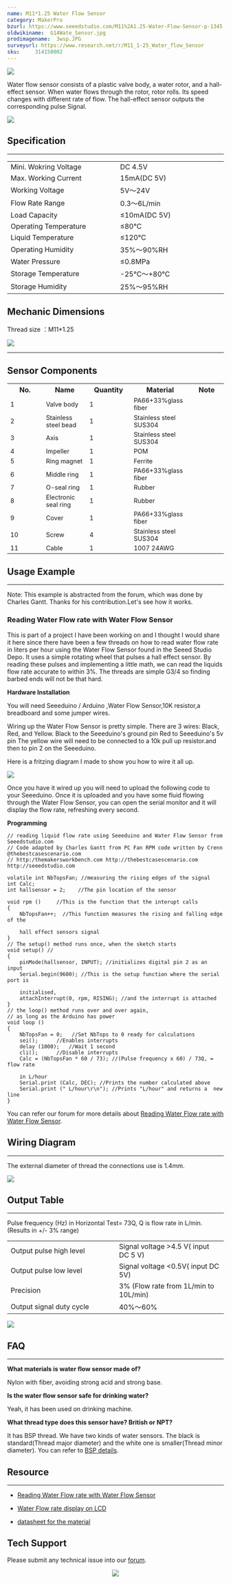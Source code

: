 ```yaml
---
name: M11*1.25 Water Flow Sensor
category: MakerPro
bzurl: https://www.seeedstudio.com/M11%2A1.25-Water-Flow-Sensor-p-1345.html
oldwikiname:  G14Wate_Sensor.jpg
prodimagename:  3wsp.JPG
surveyurl: https://www.research.net/r/M11_1-25_Water_flow_Sensor
sku:     314150002
---
```

![](https://files.seeedstudio.com/wiki/M11-1.25_Water_Flow_Sensor/img/M11_1.25_Water_flow.jpg)

Water flow sensor consists of a plastic valve body, a water rotor, and a hall-effect sensor. When water flows through the rotor, rotor rolls. Its speed changes with different rate of flow. The hall-effect sensor outputs the corresponding pulse Signal.

[![](https://files.seeedstudio.com/wiki/Seeed-WiKi/docs/images/300px-Get_One_Now_Banner-ragular.png)](https://www.seeedstudio.com/g14-water-flow-sensor-p-1345.html?cPath=25_32)

##   Specification
---
<table >
<tr>
<td>Mini. Wokring Voltage
</td>
<td>DC 4.5V
</td></tr>
<tr>
<td>Max. Working Current
</td>
<td>15mA(DC 5V)
</td></tr>
<tr>
<td width="400px">Working Voltage
</td>
<td width="400px">5V～24V
</td></tr>
<tr>
<td>Flow Rate Range
</td>
<td>0.3～6L/min
</td></tr>
<tr>
<td>Load Capacity
</td>
<td>≤10mA(DC 5V)
</td></tr>
<tr>
<td>Operating Temperature
</td>
<td>≤80℃
</td></tr>
<tr>
<td>Liquid Temperature
</td>
<td>≤120℃
</td></tr>
<tr>
<td>Operating Humidity
</td>
<td>35%～90%RH
</td></tr>
<tr>
<td>Water Pressure
</td>
<td>≤0.8MPa
</td></tr>
<tr>
<td>Storage Temperature
</td>
<td>-25℃～+80℃
</td></tr>
<tr>
<td>Storage Humidity
</td>
<td>25%～95%RH
</td></tr></table>

##   Mechanic Dimensions

Thread size ：M11*1.25

![](https://files.seeedstudio.com/wiki/M11-1.25_Water_Flow_Sensor/img/Mechanic%20Dimensions.jpg)



---
##  Sensor Components

<table >
<tr>
<th>No.
</th>
<th>Name
</th>
<th>Quantity
</th>
<th>Material
</th>
<th>Note
</th></tr>
<tr style="font-size: 90%">
<td width="200"> 1
</td>
<td width="150">  Valve body
</td>
<td width="150">  1
</td>
<td width="150">  PA66+33%glass fiber
</td>
<td width="150">
</td></tr>
<tr style="font-size: 90%">
<td width="200"> 2
</td>
<td width="150">  Stainless steel bead
</td>
<td width="150">  1
</td>
<td width="150">  Stainless steel SUS304
</td>
<td width="150">
</td></tr>
<tr style="font-size: 90%">
<td> 3
</td>
<td>  Axis
</td>
<td>  1
</td>
<td>  Stainless steel SUS304
</td>
<td>
</td></tr>
<tr style="font-size: 90%">
<td> 4
</td>
<td>  Impeller
</td>
<td>  1
</td>
<td>  POM
</td>
<td>
</td></tr>
<tr style="font-size: 90%">
<td> 5
</td>
<td>  Ring magnet
</td>
<td>  1
</td>
<td>  Ferrite
</td>
<td>
</td></tr>
<tr style="font-size: 90%">
<td> 6
</td>
<td>  Middle ring
</td>
<td>  1
</td>
<td>  PA66+33%glass fiber
</td>
<td>
</td></tr>
<tr style="font-size: 90%">
<td> 7
</td>
<td>  O-seal ring
</td>
<td>  1
</td>
<td>  Rubber
</td>
<td>
</td></tr>
<tr style="font-size: 90%">
<td> 8
</td>
<td>  Electronic seal ring
</td>
<td>  1
</td>
<td>  Rubber
</td>
<td>
</td></tr>
<tr style="font-size: 90%">
<td> 9
</td>
<td>  Cover
</td>
<td>  1
</td>
<td>  PA66+33%glass fiber
</td>
<td>
</td></tr>
<tr style="font-size: 90%">
<td> 10
</td>
<td>  Screw
</td>
<td>  4
</td>
<td>  Stainless steel SUS304
</td>
<td>
</td></tr>
<tr style="font-size: 90%">
<td> 11
</td>
<td>  Cable
</td>
<td>  1
</td>
<td>  1007 24AWG
</td>
<td>
</td></tr></table>

##  Usage Example
---
<font>Note: This example is abstracted from the forum, which was done by Charles Gantt. Thanks for his contribution.Let's see how it works.</font>

###   Reading Water Flow rate with Water Flow Sensor

This is part of a project I have been working on and I thought I would share it here since there have been a few threads on how to read water flow rate in liters per hour using the Water Flow Sensor found in the Seeed Studio Depo. It uses a simple rotating wheel that pulses a hall effect sensor. By reading these pulses and implementing a little math, we can read the liquids flow rate accurate to within 3%. The threads are simple G3/4 so finding barbed ends will not be that hard.

**Hardware Installation**

You will need  Seeeduino / Arduino ,Water Flow Sensor,10K resistor,a breadboard and some jumper wires.

Wiring up the Water Flow Sensor is pretty simple. There are 3 wires: Black, Red, and Yellow.
Black to the Seeeduino's ground pin
Red to Seeeduino's 5v pin
The yellow wire will need to be connected to a 10k pull up resistor.and then to pin 2 on the Seeeduino.

Here is a fritzing diagram I made to show you how to wire it all up.

![](https://github.com/SeeedDocument/G1_4_Water_Flow_Sensor/raw/master/img/Reading_liquid_flow_rate_with_an_Arduino.jpg)

Once you have it wired up you will need to upload the following code to your Seeeduino. Once it is uploaded and you have some fluid flowing through the Water Flow Sensor, you can open the serial monitor and it will display the flow rate, refreshing every second.

**Programming**
```
// reading liquid flow rate using Seeeduino and Water Flow Sensor from Seeedstudio.com
// Code adapted by Charles Gantt from PC Fan RPM code written by Crenn @thebestcasescenario.com
// http:/themakersworkbench.com http://thebestcasescenario.com http://seeedstudio.com

volatile int NbTopsFan; //measuring the rising edges of the signal
int Calc;
int hallsensor = 2;    //The pin location of the sensor

void rpm ()     //This is the function that the interupt calls
{
    NbTopsFan++;  //This function measures the rising and falling edge of the

    hall effect sensors signal
}
// The setup() method runs once, when the sketch starts
void setup() //
{
    pinMode(hallsensor, INPUT); //initializes digital pin 2 as an input
    Serial.begin(9600); //This is the setup function where the serial port is

    initialised,
    attachInterrupt(0, rpm, RISING); //and the interrupt is attached
}
// the loop() method runs over and over again,
// as long as the Arduino has power
void loop ()
{
    NbTopsFan = 0;   //Set NbTops to 0 ready for calculations
    sei();      //Enables interrupts
    delay (1000);   //Wait 1 second
    cli();      //Disable interrupts
    Calc = (NbTopsFan * 60 / 73); //(Pulse frequency x 60) / 73Q, = flow rate

    in L/hour
    Serial.print (Calc, DEC); //Prints the number calculated above
    Serial.print (" L/hour\r\n"); //Prints "L/hour" and returns a  new line
}
```
You can refer our forum for more details about [Reading Water Flow rate with Water Flow Sensor](http://forum.seeedstudio.com/viewtopic.php?f=4&amp;t=989&amp;p=3632#p3632).

##   Wiring Diagram
---
The external diameter of thread the connections use is 1.4mm.

![](https://github.com/SeeedDocument/G1_4_Water_Flow_Sensor/raw/master/img/Wfs-wiring.jpg)

##   Output Table
---
Pulse frequency (Hz) in Horizontal Test= 73Q, Q is flow rate in L/min. (Results in +/- 3% range)

<table >
<tr>
<td width="400px">Output pulse high level
</td>
<td width="400px">Signal voltage &gt;4.5 V( input DC 5 V)
</td></tr>
<tr>
<td>Output pulse low level
</td>
<td>Signal voltage &lt;0.5V( input DC 5V)
</td></tr>
<tr>
<td>Precision
</td>
<td>3% (Flow rate from 1L/min to 10L/min)
</td></tr>
<tr>
<td>Output signal duty cycle
</td>
<td>40%～60%
</td></tr></table>

![](https://files.seeedstudio.com/wiki/G1-1-4_Water_Flow_sensor/img/G54_Flow_rate_to_frequency.png.png)

##   FAQ
---

**What materials is water flow sensor made of?**

Nylon with fiber, avoiding strong acid and strong base.

**Is the water flow sensor safe for drinking water?**

Yeah, it has been used on drinking machine.

**What thread type does this sensor have? British or NPT?**

It has BSP thread. We have two kinds of water sensors. The black is standard(Thread major diameter) and the white one is smaller(Thread minor diameter). You can refer to [BSP details](https://en.wikipedia.org/wiki/British_standard_pipe_thread#Pipe_thread_sizes).


##   Resource
---
*   [Reading Water Flow rate with Water Flow Sensor](http://forum.seeedstudio.com/viewtopic.php?f=4&amp;t=989&amp;p=3632#p3632)

*   [Water Flow rate display on LCD](http://www.practicalarduino.com/projects/water-flow-gauge)

*   [datasheet for the material](http://wiki.seeedstudio.com/images/4/4e/YEE70G30HSLNC..pdf)

## Tech Support
Please submit any technical issue into our [forum](http://forum.seeedstudio.com/). <br /><p style="text-align:center"><a href="https://www.seeedstudio.com/act-4.html?utm_source=wiki&utm_medium=wikibanner&utm_campaign=newproducts" target="_blank"><img src="https://github.com/SeeedDocument/Wiki_Banner/raw/master/new_product.jpg" /></a></p>